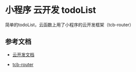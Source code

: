 # 小程序 云开发 todoList

简单的todoList，云函数上用了小程序的云开发框架（tcb-router）

## 参考文档

- [云开发文档](https://developers.weixin.qq.com/miniprogram/dev/wxcloud/basis/getting-started.html)

- [tcb-router](https://github.com/TencentCloudBase/tcb-router)

